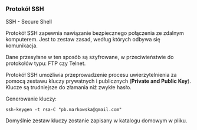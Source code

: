 ### Protokół SSH

SSH - Secure Shell

Protokół SSH zapewnia nawiązanie bezpiecznego połączenia ze zdalnym komputerem. Jest to zestaw zasad, według których odbywa się komunikacja.

Dane przesyłane w ten sposób są szyfrowane, w przeciwieństwie do protokołów typu: FTP czy Telnet.

Protokół SSH umożliwia przeprowadzenie procesu uwierzytelnienia za pomocą zestawu kluczy prywatnych i publicznych (**Private and Public Key**). Klucze są trudniejsze do złamania niż zwykłe hasło.

Generowanie kluczy:

`ssh-keygen -t rsa-C "pb.markowska@gmail.com"`

Domyślnie zestaw kluczy zostanie zapisany w katalogu domowym w pliku. 
